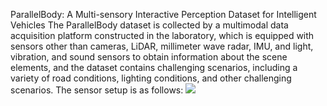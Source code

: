 ParallelBody: A Multi-sensory Interactive Perception Dataset for Intelligent Vehicles
The ParallelBody dataset is collected by a multimodal data acquisition platform constructed in the laboratory, which is equipped with sensors other than cameras, LiDAR, millimeter wave radar, IMU, and light, vibration, and sound sensors to obtain information about the scene elements, and the dataset contains challenging scenarios, including a variety of road conditions, lighting conditions, and other challenging scenarios. The sensor setup is as follows:
<img src="https://github.com/BUCT-IUSRC/Dataset__ParallelBody/blob/main/readme_image/1.png">
